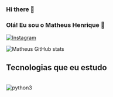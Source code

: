### Hi there 👋

### Olá! Eu sou o Matheus Henrique 🎩
[![Instagram](https://img.shields.io/badge/Instagram-E4405F?style=for-the-badge&logo=instagram&logoColor=white)](https://instagram.com/mathy.ptes)

![Matheus GitHub stats](https://github-readme-stats.vercel.app/api?username=M4thy5&show_icons=true&theme=dark)

## Tecnologias que eu estudo 

<div style="display: inline_block"><br/>
  <img aling="center" alt="python3" scr="https://img.shields.io/badge/Python-14354C?style=for-the-badge&logo=python&logoColor=white" />  
 </div>
